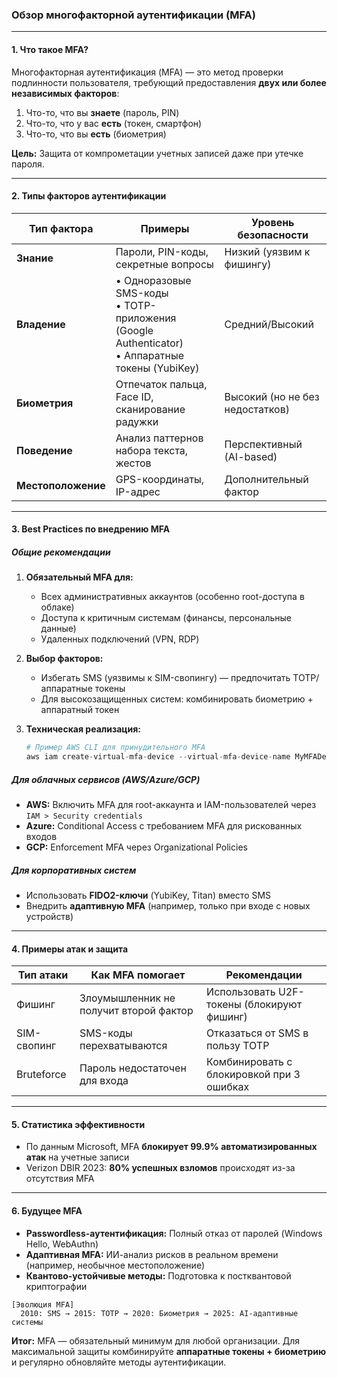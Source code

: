 ### **Обзор многофакторной аутентификации (MFA)**

---

#### **1. Что такое MFA?**
Многофакторная аутентификация (MFA) — это метод проверки подлинности пользователя, требующий предоставления **двух или более независимых факторов**:
1. Что-то, что вы **знаете** (пароль, PIN)  
2. Что-то, что у вас **есть** (токен, смартфон)  
3. Что-то, что вы **есть** (биометрия)  

**Цель:** Защита от компрометации учетных записей даже при утечке пароля.

---

#### **2. Типы факторов аутентификации**

| **Тип фактора**       | **Примеры**                                      | **Уровень безопасности** |
|-----------------------|------------------------------------------------|--------------------------|
| **Знание**           | Пароли, PIN-коды, секретные вопросы            | Низкий (уязвим к фишингу) |
| **Владение**         | • Одноразовые SMS-коды<br>• TOTP-приложения (Google Authenticator)<br>• Аппаратные токены (YubiKey) | Средний/Высокий |
| **Биометрия**        | Отпечаток пальца, Face ID, сканирование радужки | Высокий (но не без недостатков) |
| **Поведение**        | Анализ паттернов набора текста, жестов          | Перспективный (AI-based) |
| **Местоположение**   | GPS-координаты, IP-адрес                        | Дополнительный фактор |

---

#### **3. Best Practices по внедрению MFA**

##### **Общие рекомендации**
1. **Обязательный MFA для:**
   - Всех административных аккаунтов (особенно root-доступа в облаке)
   - Доступа к критичным системам (финансы, персональные данные)
   - Удаленных подключений (VPN, RDP)

2. **Выбор факторов:**
   - Избегать SMS (уязвимы к SIM-свопингу) — предпочитать TOTP/аппаратные токены
   - Для высокозащищенных систем: комбинировать биометрию + аппаратный токен

3. **Техническая реализация:**
   ```python
   # Пример AWS CLI для принудительного MFA
   aws iam create-virtual-mfa-device --virtual-mfa-device-name MyMFADevice
   ```

##### **Для облачных сервисов (AWS/Azure/GCP)**
- **AWS:** Включить MFA для root-аккаунта и IAM-пользователей через `IAM > Security credentials`
- **Azure:** Conditional Access с требованием MFA для рискованных входов
- **GCP:** Enforcement MFA через Organizational Policies

##### **Для корпоративных систем**
- Использовать **FIDO2-ключи** (YubiKey, Titan) вместо SMS
- Внедрить **адаптивную MFA** (например, только при входе с новых устройств)

---

#### **4. Примеры атак и защита**

| **Тип атаки**         | **Как MFA помогает**                          | **Рекомендации**                         |
|-----------------------|----------------------------------------------|------------------------------------------|
| Фишинг               | Злоумышленник не получит второй фактор       | Использовать U2F-токены (блокируют фишинг) |
| SIM-свопинг          | SMS-коды перехватываются                     | Отказаться от SMS в пользу TOTP          |
| Bruteforce           | Пароль недостаточен для входа                | Комбинировать с блокировкой при 3 ошибках |

---

#### **5. Статистика эффективности**
- По данным Microsoft, MFA **блокирует 99.9% автоматизированных атак** на учетные записи
- Verizon DBIR 2023: **80% успешных взломов** происходят из-за отсутствия MFA

---

#### **6. Будущее MFA**
- **Passwordless-аутентификация:** Полный отказ от паролей (Windows Hello, WebAuthn)
- **Адаптивная MFA:** ИИ-анализ рисков в реальном времени (например, необычное местоположение)
- **Квантово-устойчивые методы:** Подготовка к постквантовой криптографии

``` 
[Эволюция MFA]
  2010: SMS → 2015: TOTP → 2020: Биометрия → 2025: AI-адаптивные системы
```

**Итог:** MFA — обязательный минимум для любой организации. Для максимальной защиты комбинируйте **аппаратные токены + биометрию** и регулярно обновляйте методы аутентификации.